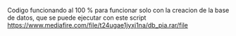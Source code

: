 Codigo funcionando al 100 % para funcionar solo con la creacion de la base de datos, que se puede ejecutar con este script
https://www.mediafire.com/file/t24ugae1jyxj1na/db_pia.rar/file

